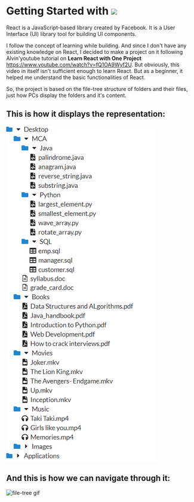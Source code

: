 # Getting Started with <img src="https://img.shields.io/badge/React-20232A?style=for-the-badge&logo=react&logoColor=61DAFB" height=30>

React is a JavaScript-based library created by Facebook. It is a User Interface (UI) library tool for building UI components.

I follow the concept of learning while building. And since I don't have any existing knowledge on React, I decided to make a project on it following Alvin'youtube tutorial on **Learn React with One Project** https://www.youtube.com/watch?v=fQ1OA9Wyf2U. But obviously, this video in itself isn't sufficient enough to learn React. But as a beginner, it helped me understand the basic functionalities of React. 

So, the project is based on the file-tree structure of folders and their files, just how PCs display the folders and it's content.


## This is how it displays the representation:

![](Screenshots/P3.png)

## And this is how  we can navigate through it:


![file-tree gif](https://user-images.githubusercontent.com/76172860/116601598-4ed12180-a948-11eb-8023-747b0259893b.gif)

